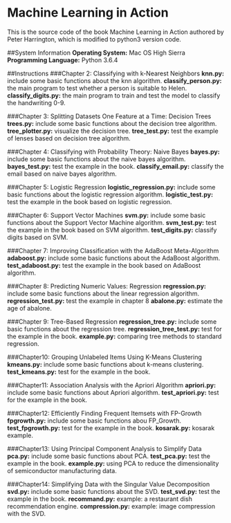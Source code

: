 # Machine Learning in Action
This is the source code of the book Machine Learning in Action authored by Peter Harrington, which is modified to python3 version code.

##System Information
**Operating System:** Mac OS High Sierra
**Programming Language:** Python 3.6.4

##Instructions
###Chapter 2: Classifying with k-Nearest Neighbors
**knn.py:** include some basic functions about the knn algorithm.
**classify_person.py:** the main program to test whether a person is suitable to Helen.
**classify_digits.py:** the main program to train and test the model to classify the handwriting 0-9.

###Chapter 3: Splitting Datasets One Feature at a Time: Decision Trees
**trees.py:** include some basic functions about the decision tree algorithm.
**tree_plotter.py:** visualize the decision tree.
**tree_test.py:** test the example of lenses based on decision tree algorithm.

###Chapter 4: Classifying with Probability Theory: Naive Bayes
**bayes.py:** include some basic functions about the naive bayes algorithm.
**bayes_test.py:** test the example in the book.
**classify_email.py:** classify the email based on naive bayes algorithm.

###Chapter 5: Logistic Regression
**logistic_regression.py:** include some basic functions about the logistic regression algorithm.
**logistic_test.py:** test the example in the book based on logistic regression.

###Chapter 6: Support Vector Machines
**svm.py:** include some basic functions about the Support Vector Machine algorithm.
**svm_test.py:** test the example in the book based on SVM algorithm.
**test_digits.py:** classify digits based on SVM.

###Chapter 7: Improving Classification with the AdaBoost Meta-Algorithm
**adaboost.py:** include some basic functions about the AdaBoost algorithm.
**test_adaboost.py:** test the example in the book based on AdaBoost algorithm.

###Chapter 8: Predicting Numeric Values: Regression
**regression.py:** include some basic functions about the linear regression algorithm.
**regression_test.py:** test the example in chapter 8
**abalone.py:** estimate the age of abalone.

###Chapter 9: Tree-Based Regression
**regression_tree.py:** include some basic functions about the regression tree.
**regression_tree_test.py:** test for the example in the book.
**example.py:** comparing tree methods to standard regression.

###Chapter10: Grouping Unlabeled Items Using K-Means Clustering
**kmeans.py:** include some basic functions about k-means clustering.
**test_kmeans.py:** test for the example in the book.

###Chapter11: Association Analysis with the Apriori Algorithm
**apriori.py:** include some basic functions about Apriori algorithm.
**test_apriori.py:** test for the example in the book.

###Chapter12:  Efficiently Finding Frequent Itemsets with FP-Growth
**fpgrowth.py:** include some basic functions abou FP_Growth.
**test_fpgrowth.py:** test for the example in the book.
**kosarak.py:** kosarak example.

###Chapter13:  Using Principal Component Analysis to Simplify Data
**pca.py:** include some basic functions about PCA.
**test_pca.py:** test the example in the book.
**example.py:**  using PCA to reduce the dimensionality of semiconductor manufacturing data.

###Chapter14: Simplifying Data with the Singular Value Decomposition
**svd.py:** include some basic functions about the SVD.
**test_svd.py:** test the example in the book.
**recommand.py:** example: a restaurant dish recommendation engine.
**compression.py:** example: image compression with the SVD.



























